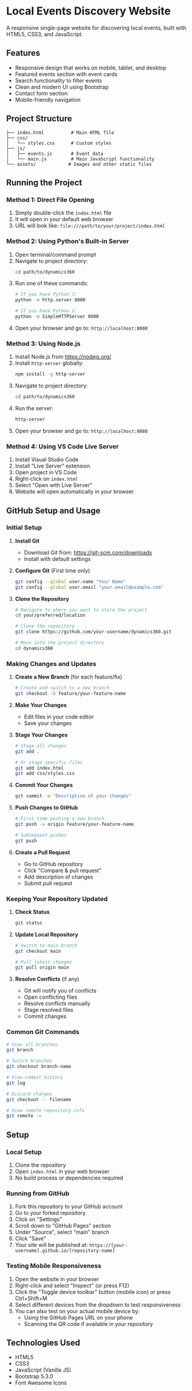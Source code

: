 # Local Events Discovery Website

A responsive single-page website for discovering local events, built with HTML5, CSS3, and JavaScript.

## Features

- Responsive design that works on mobile, tablet, and desktop
- Featured events section with event cards
- Search functionality to filter events
- Clean and modern UI using Bootstrap
- Contact form section
- Mobile-friendly navigation

## Project Structure

```
├── index.html          # Main HTML file
├── css/
│   └── styles.css      # Custom styles
├── js/
│   ├── events.js       # Event data
│   └── main.js         # Main JavaScript functionality
└── assets/            # Images and other static files
```

## Running the Project

### Method 1: Direct File Opening
1. Simply double-click the `index.html` file
2. It will open in your default web browser
3. URL will look like: `file:///path/to/your/project/index.html`

### Method 2: Using Python's Built-in Server
1. Open terminal/command prompt
2. Navigate to project directory:
   ```bash
   cd path/to/dynamics360
   ```
3. Run one of these commands:
   ```bash
   # If you have Python 3:
   python -m http.server 8000

   # If you have Python 2:
   python -m SimpleHTTPServer 8000
   ```
4. Open your browser and go to: `http://localhost:8000`

### Method 3: Using Node.js
1. Install Node.js from https://nodejs.org/
2. Install `http-server` globally:
   ```bash
   npm install -g http-server
   ```
3. Navigate to project directory:
   ```bash
   cd path/to/dynamics360
   ```
4. Run the server:
   ```bash
   http-server
   ```
5. Open your browser and go to: `http://localhost:8080`

### Method 4: Using VS Code Live Server
1. Install Visual Studio Code
2. Install "Live Server" extension
3. Open project in VS Code
4. Right-click on `index.html`
5. Select "Open with Live Server"
6. Website will open automatically in your browser

## GitHub Setup and Usage

### Initial Setup
1. **Install Git**
   - Download Git from: https://git-scm.com/downloads
   - Install with default settings

2. **Configure Git** (First time only)
   ```bash
   git config --global user.name "Your Name"
   git config --global user.email "your.email@example.com"
   ```

3. **Clone the Repository**
   ```bash
   # Navigate to where you want to store the project
   cd your/preferred/location

   # Clone the repository
   git clone https://github.com/your-username/dynamics360.git

   # Move into the project directory
   cd dynamics360
   ```

### Making Changes and Updates

1. **Create a New Branch** (for each feature/fix)
   ```bash
   # Create and switch to a new branch
   git checkout -b feature/your-feature-name
   ```

2. **Make Your Changes**
   - Edit files in your code editor
   - Save your changes

3. **Stage Your Changes**
   ```bash
   # Stage all changes
   git add .

   # Or stage specific files
   git add index.html
   git add css/styles.css
   ```

4. **Commit Your Changes**
   ```bash
   git commit -m "Description of your changes"
   ```

5. **Push Changes to GitHub**
   ```bash
   # First time pushing a new branch
   git push -u origin feature/your-feature-name

   # Subsequent pushes
   git push
   ```

6. **Create a Pull Request**
   - Go to GitHub repository
   - Click "Compare & pull request"
   - Add description of changes
   - Submit pull request

### Keeping Your Repository Updated

1. **Check Status**
   ```bash
   git status
   ```

2. **Update Local Repository**
   ```bash
   # Switch to main branch
   git checkout main

   # Pull latest changes
   git pull origin main
   ```

3. **Resolve Conflicts** (if any)
   - Git will notify you of conflicts
   - Open conflicting files
   - Resolve conflicts manually
   - Stage resolved files
   - Commit changes

### Common Git Commands

```bash
# View all branches
git branch

# Switch branches
git checkout branch-name

# View commit history
git log

# Discard changes
git checkout -- filename

# View remote repository info
git remote -v
```

## Setup

### Local Setup
1. Clone the repository
2. Open `index.html` in your web browser
3. No build process or dependencies required

### Running from GitHub
1. Fork this repository to your GitHub account
2. Go to your forked repository
3. Click on "Settings"
4. Scroll down to "GitHub Pages" section
5. Under "Source", select "main" branch
6. Click "Save"
7. Your site will be published at: `https://[your-username].github.io/[repository-name]`

### Testing Mobile Responsiveness
1. Open the website in your browser
2. Right-click and select "Inspect" (or press F12)
3. Click the "Toggle device toolbar" button (mobile icon) or press Ctrl+Shift+M
4. Select different devices from the dropdown to test responsiveness
5. You can also test on your actual mobile device by:
   - Using the GitHub Pages URL on your phone
   - Scanning the QR code if available in your repository

## Technologies Used

- HTML5
- CSS3
- JavaScript (Vanilla JS)
- Bootstrap 5.3.0
- Font Awesome Icons

